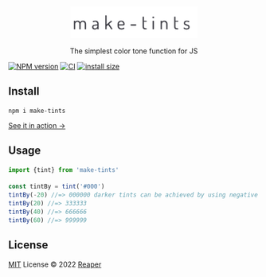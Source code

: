 <p align="center">
  <img src="images/make-tints.png" height="64">
<p align="center">The simplest color tone function for JS</p>

[![NPM version](https://img.shields.io/npm/v/make-tints?color=a1b858&label=)](https://www.npmjs.com/package/make-tints)
[![CI](https://github.com/barelyhuman/make-tints/actions/workflows/ci.yml/badge.svg)](https://github.com/barelyhuman/make-tints/actions/workflows/ci.yml)
[![install size](https://packagephobia.com/badge?p=make-tints)](https://packagephobia.com/result?p=make-tints)

## Install

```
npm i make-tints
```

[See it in action &rarr;](https://barelyhuman.github.io/make-tints)

## Usage

```js
import {tint} from 'make-tints'

const tintBy = tint('#000')
tintBy(-20) //=> 000000 darker tints can be achieved by using negative percentages
tintBy(20) //=> 333333
tintBy(40) //=> 666666
tintBy(60) //=> 999999
```

## License

[MIT](./LICENSE) License © 2022 [Reaper](https://github.com/barelyhuman)
